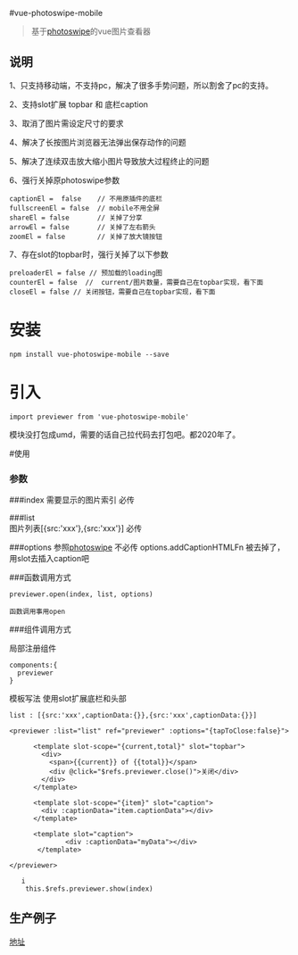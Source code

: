#vue-photoswipe-mobile

> 基于[photoswipe](http://photoswipe.com)的vue图片查看器

## 说明

1、只支持移动端，不支持pc，解决了很多手势问题，所以割舍了pc的支持。

2、支持slot扩展 topbar 和 底栏caption

3、取消了图片需设定尺寸的要求

4、解决了长按图片浏览器无法弹出保存动作的问题

5、解决了连续双击放大缩小图片导致放大过程终止的问题

6、强行关掉原photoswipe参数
````
captionEl =  false    // 不用原插件的底栏
fullscreenEl = false  // mobile不用全屏
shareEl = false       // 关掉了分享
arrowEl = false       // 关掉了左右箭头
zoomEl = false        // 关掉了放大镜按钮
````
7、存在slot的topbar时，强行关掉了以下参数

```
preloaderEl = false // 预加载的loading图
counterEl = false  //  current/图片数量，需要自己在topbar实现，看下面
closeEl = false // 关闭按钮，需要自己在topbar实现，看下面
```

# 安装
```
npm install vue-photoswipe-mobile --save
```
# 引入
```
import previewer from 'vue-photoswipe-mobile'
```
模块没打包成umd，需要的话自己拉代码去打包吧。都2020年了。

#使用

### 参数


###index 
需要显示的图片索引 必传

###list    
图片列表[{src:'xxx'},{src:'xxx'}] 必传

###options 
参照[photoswipe](http://photoswipe.com) 不必传
options.addCaptionHTMLFn 被去掉了，用slot去插入caption吧

###函数调用方式
```
previewer.open(index, list, options)

函数调用事用open
```
###组件调用方式

局部注册组件
```
components:{
  previewer
}
```
模板写法
使用slot扩展底栏和头部
```
list : [{src:'xxx',captionData:{}},{src:'xxx',captionData:{}}]
```
```
<previewer :list="list" ref="previewer" :options="{tapToClose:false}">

      <template slot-scope="{current,total}" slot="topbar">
        <div>
          <span>{{current}} of {{total}}</span>
          <div @click="$refs.previewer.close()">关闭</div>
        </div>
      </template>
      
      <template slot-scope="{item}" slot="caption">
        <div :captionData="item.captionData"></div>
      </template>
      
      <template slot="caption">
              <div :captionData="myData"></div>
       </template>
       
</previewer>
    
   i
    this.$refs.previewer.show(index)
```


## 生产例子  
[地址](https://m.9ji.com/product/comment/38904?type=5) 



